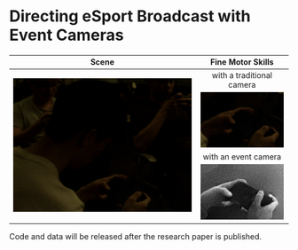 # Directing eSport Broadcast with Event Cameras

<table class="center" align="center">
    <thead class="center">
        <tr>
            <th>Scene</th>
            <th>Fine Motor Skills</th>
        </tr>
    </thead>
    <tbody class="center" align="center">
        <tr>
            <td rowspan=4><img src="img/frame.gif" raw=true></td>
            <td>with a traditional camera</td>
        </tr>
        <tr>
            <td class="center" align="center"><img src="img/frame_crop.gif" raw=true></td>
        </tr>
        <tr>
            <td>with an event camera</td>
        </tr>
        <tr>
            <td><img src="img/event.gif" raw=true></td>
        </tr>
    </tbody>
</table>

Code and data will be released after the research paper is published.